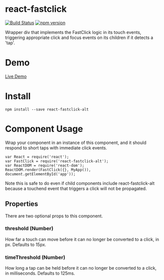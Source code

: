 # react-fastclick
[![Build Status](https://travis-ci.org/moodysalem/react-fastclick.svg)](https://travis-ci.org/moodysalem/react-fastclick)
[![npm version](https://img.shields.io/npm/v/react-fastclick-alt.svg)](https://www.npmjs.com/package/react-fastclick-alt)

Wrapper div that implements the FastClick logic in its touch events, triggering appropriate click and focus events on
its children if it detects a 'tap'.

# Demo
[Live Demo](http://moodysalem.github.io/react-fastclick/)

# Install
    npm install --save react-fastclick-alt

# Component Usage
Wrap your component in an instance of this component, and it should respond to short taps with immediate click
events.

    var React = require('react');
    var FastClick = require('react-fastclick-alt');
    var ReactDOM = require('react-dom');
    ReactDOM.render(FastClick({}, MyApp()), document.getElementById('app'));
    
Note this is safe to do even if child components include react-fastclick-alt because a touchend event that triggers
a click will not be propagated.

## Properties
There are two optional props to this component.

### threshold (Number)
How far a touch can move before it can no longer be converted to a click, in px. Defaults to 15px.


### timeThreshold (Number)
How long a tap can be held before it can no longer be converted to a click, in milliseconds. Defaults to 125ms.
